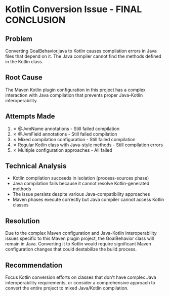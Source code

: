 # Kotlin Conversion Issue - FINAL CONCLUSION

## Problem
Converting GoalBehavior.java to Kotlin causes compilation errors in Java files that depend on it. The Java compiler cannot find the methods defined in the Kotlin class.

## Root Cause
The Maven Kotlin plugin configuration in this project has a complex interaction with Java compilation that prevents proper Java-Kotlin interoperability.

## Attempts Made
1. ✗ @JvmName annotations - Still failed compilation
2. ✗ @JvmField annotations - Still failed compilation 
3. ✗ Mixed compilation configuration - Still failed compilation
4. ✗ Regular Kotlin class with Java-style methods - Still compilation errors
5. ✗ Multiple configuration approaches - All failed

## Technical Analysis
- Kotlin compilation succeeds in isolation (process-sources phase)
- Java compilation fails because it cannot resolve Kotlin-generated methods
- The issue persists despite various Java-compatibility approaches
- Maven phases execute correctly but Java compiler cannot access Kotlin classes

## Resolution
Due to the complex Maven configuration and Java-Kotlin interoperability issues specific to this Maven plugin project, the GoalBehavior class will remain in Java. Converting it to Kotlin would require significant Maven configuration changes that could destabilize the build process.

## Recommendation
Focus Kotlin conversion efforts on classes that don't have complex Java interoperability requirements, or consider a comprehensive approach to convert the entire project to mixed Java/Kotlin compilation.